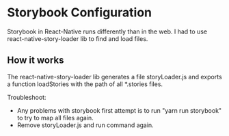 # Storybook Configuration

Storybook in React-Native runs differently than in the web. I had to use react-native-story-loader lib to find and load files.

## How it works
The react-native-story-loader lib generates a file storyLoader.js and exports a function loadStories with the path of all *.stories files.

Troubleshoot: 

- Any problems with storybook first attempt is to run "yarn run storybook" to try to map all files again.
- Remove storyLoader.js and run command again.